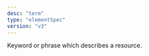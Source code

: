 ```yaml
---
desc: "term"
type: "elementSpec"
version: "v3"
---
```


Keyword or phrase which describes a resource.